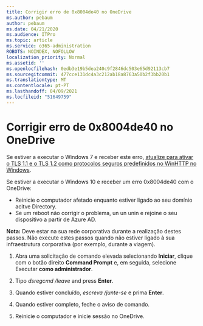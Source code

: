 ```yaml
---
title: Corrigir erro de 0x8004de40 no OneDrive
ms.author: pebaum
author: pebaum
ms.date: 04/21/2020
ms.audience: ITPro
ms.topic: article
ms.service: o365-administration
ROBOTS: NOINDEX, NOFOLLOW
localization_priority: Normal
ms.assetid: ''
ms.openlocfilehash: 0edb3e19b5dea240c9f2846dc503e65d92113cb7
ms.sourcegitcommit: 477cce131dc4a3c212ab18a8763a50b2f3bb20b1
ms.translationtype: MT
ms.contentlocale: pt-PT
ms.lasthandoff: 04/09/2021
ms.locfileid: "51649759"
---
```

# <a name="fix-0x8004de40-error-in-onedrive"></a>Corrigir erro de 0x8004de40 no OneDrive

Se estiver a executar o Windows 7 e receber este erro, [atualize para ativar o TLS 1.1 e o TLS 1.2 como protocolos seguros predefinidos no WinHTTP no Windows](https://support.microsoft.com/topic/update-to-enable-tls-1-1-and-tls-1-2-as-default-secure-protocols-in-winhttp-in-windows-c4bd73d2-31d7-761e-0178-11268bb10392).

Se estiver a executar o Windows 10 e receber um erro 0x8004de40 com o OneDrive:

- Reinicie o computador afetado enquanto estiver ligado ao seu domínio acitve Directory.
- Se um reboot não corrigir o problema, un un unin e rejoine o seu dispositivo a partir de Azure AD. 

**Nota:** Deve estar na sua rede corporativa durante a realização destes passos. Não execute estes passos quando não estiver ligado à sua infraestrutura corporativa (por exemplo, durante a viagem). 

1. Abra uma solicitação de comando elevada selecionando **Iniciar**, clique com o botão direito **Command Prompt** e, em seguida, selecione Executar **como administrador**.

1. Tipo *dsregcmd /leave* and press **Enter**.

1. Quando estiver concluído, *escreva /junte-se* e prima **Enter**.

1. Quando estiver completo, feche o aviso de comando.

1. Reinicie o computador e inicie sessão no OneDrive.